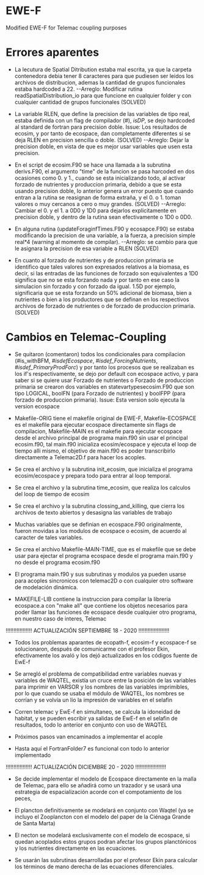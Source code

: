 # EWE-F
Modified EWE-F for Telemac coupling purposes

# Errores aparentes

- La lecutura de Spatial Ditribution estaba mal escrita, ya que la carpeta contenedora debia tener 8 caracteres para que pudiesen ser leidos los archivos de distribucion, ademas la cantidad
  de grupos funcionales estaba hardcoded a 22.
    --Arreglo: Modificar rutina readSpatialDistribution_io para que funcione en cualquier folder y con cualquier cantidad de grupos funcionales (SOLVED)

- La variable RLEN, que define la precision de las variables de tipo real, estaba definida con un flag de compilador (#), _isDP_, se dejo hardcoded al standard de fortran para precision doble.
  Issue: Los resultados de ecosim, y por tanto de ecospace, dan completamente diferentes si se deja RLEN en precision sencilla o doble. (SOLVED)
    --Arreglo: Dejar la precision doble, en vista de que es mejor usar variables que usen esta precision.

- En el script de ecosim.F90 se hace una llamada a la subrutina derivs.F90, el argumento "time" de la funcion se pasa harcoded en dos ocasiones como 0. y 1., cuando se esta inicializando todo,
  al activar forzado de nutrientes y produccion primaria, debido a que se esta usando precision doble, lo anterior genera un error puesto que cuando entran a la rutina se reasignan de forma extraña,
  y el 0. o 1. toman valores o muy cercanos a cero o muy grandes. (SOLVED)
    --Arreglo: Cambiar el 0. y el 1. a 0D0 y 1D0 para dejarlos explicitamente en precision doble, y dentro de la rutina sean efectivamente o 1D0 o 0D0.

- En alguna rutina (updateForaginfTimes.F90 y ecosapce.F90) se estaba modificando la precision de una variable, a la fuerza, a precision simple real*4 (warning al momento de compilar).
    --Arreglo: se cambio para que le asignara la precision de esa variable a RLEN (SOLVED)

- En cuanto al forzado de nutrientes y de produccion primaria se identifico que tales valores son expresados relativos a la biomasa, es decir, si las entradas de las funciones de forzado son equivalentes a 1D0
  significa que no se esta forzando nada y por tanto en ese caso la simulacion sin forzado y con forzado da igual. 1.5D por ejemplo, significaria que se esta forzando un 50% adicional de biomasa, bien a nutrientes
  o bien a los productores que se definan en los respectivos archivos de forzado de nutrientes o de forzado de produccion primaria. (SOLVED)

# Cambios en Telemac-Coupling
- Se quitaron (comentaron) todos los condicionales para compilacion (#is_withBFM, #_isdefEcospace_, #_isdef_ForcingNutrients_, #_isdef_PrimaryProdForc_) y por tanto los procesos que se realizaban es los
  if's respectivamente, se dejo por default con ecospace activo, y para saber si se quiere usar Forzado de nutrientes o Forzado de produccion primaria se crearon dos variables en statevartypesecosim.F90
  que son tipo LOGICAL, boolFN (para Forzado de nutrientes) y boolFPP (para forzado de produccion primaria).
  Issue: Esta version solo ejecuta la version ecospace

- Makefile-ORIG tiene el makefile original de EWE-F, Makefile-ECOSPACE es el makefile para ejecutar ecospace directamente sin flags de compilacion, Makefile-MAIN es el makefie para ejecutar ecospace desde el archivo
  principal de programa main.f90 sin usar el principal ecosim.f90, tal main.f90 inicializa ecosim/ecospace y ejecuta el loop de tiempo alli mismo, el objetivo de main.f90 es poder transcribirlo directamente a
  Telemac2D.f para hacer los acoples.

- Se crea el archivo y la subrutina init_ecosim, que inicializa el programa ecosim/ecospace y prepara todo para entrar al loop temporal.

- Se crea el archivo y la subrutina time_ecosim, que realiza los calculos del loop de tiempo de ecosim

- Se crea el archivo y la subrutina clossing_and_killing, que cierra los archivos de texto abiertos y desasigna las variables de trabajo

- Muchas variables que se definian en ecospace.F90 originalmente, fueron movidas a los modulos de ecospace o ecosim, de acuerdo al caracter de tales variables.

- Se crea el archivo Makefile-MAIN-TIME, que es el makefile que se debe usar para ejectar el programa ecospace desde el programa main.f90 y no desde el programa ecosim.f90

- El programa main.f90 y sus subrutinas y modulos ya pueden usarse para acoples sincronicos con telemac2D o con cualquier otro software de modelación dinámica.

- MAKEFILE-LIB contiene la instruccion para compilar la libreria ecospace.a con "make all" que contiene los objetos necesarios para poder llamar las funciones de ecospace desde cualquier otro programa,
  en nuestro caso de interes, Telemac

!!!!!!!!!!!!!!!!! ACTUALIZACIÓN SEPTIEMBRE 18 - 2020 !!!!!!!!!!!!!!!!!!!!

- Todos los problemas aparantes de ecopath-f, ecosim-f y ecospace-f se solucionaron, después de comunicarme con el profesor Ekin, efectivamente los avaló y los dejó actualizados en los códigos fuente
  de EwE-f

- Se arregló el problema de compatibilidad entre variables nuevas y variables de WAQTEL, existía un cruce entre la posición de las variables para imprimir en VARSOR y los nombres de las variables imprimibles,
  por lo que cuando se usaba el módulo de WAQTEL, los nombres se corrían y se volvía un lío la impresión de variables en el selafin

- Corren telemac y EwE-f en simultaneo, se calcula la idoneidad de habitat, y se pueden escribir ya salidas de EwE-f en el selafin de resultados, todo lo anterior en conjunto con uso de WAQTEL

- Próximos pasos van encaminados a implementar el acople

- Hasta aquí el FortranFolder7 es funcional con todo lo anterior implementado

!!!!!!!!!!!!!!!!! ACTUALIZACIÓN DICIEMBRE 20 - 2020 !!!!!!!!!!!!!!!!!!!!

- Se decide implementar el modelo de Ecospace directamente en la malla de Telemac, para ello se añadirá como un trazador y se usará una estrategia de espacialización acorde con el compotamiento de los peces,

- El plancton definitivamente se modelará en conjunto con Waqtel (ya se incluyo el Zooplancton con el modelo del paper de la Ciénaga Grande de Santa Marta)

- El necton se modelará exclusivamente con el modelo de ecospace, si quedan acoplados estos grupos podran afectar los grupos planctónicos y los nutrientes directamente en las ecuaciones.

- Se usarán las subrutinas desarrolladas por el profesor Ekin para calcular los términos de mano derecha de las ecuaciones diferenciales.

